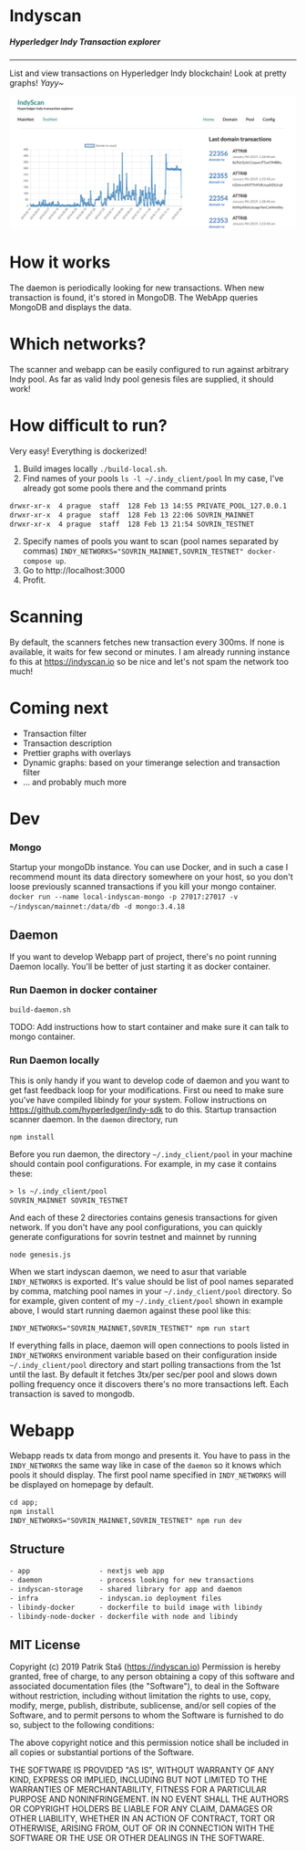 # Indyscan
##### Hyperledger Indy Transaction explorer

--------

List and view transactions on Hyperledger Indy blockchain! Look at pretty graphs! *Yayy~*

![Indyscan](/docs/indyscan.png)


# How it works
The daemon is periodically looking for new transactions. When new transaction is found, it's
stored in MongoDB. The WebApp queries MongoDB and displays the data.

# Which networks?
The scanner and webapp can be easily configured to run against arbitrary Indy pool. As far as valid Indy pool 
genesis files are supplied, it should work!

# How difficult to run?
Very easy! Everything is dockerized! 
1. Build images locally
`./build-local.sh`.
2. Find names of your pools
`ls -l ~/.indy_client/pool`
In my case, I've already got some pools there and the command prints
```
drwxr-xr-x  4 prague  staff  128 Feb 13 14:55 PRIVATE_POOL_127.0.0.1
drwxr-xr-x  4 prague  staff  128 Feb 13 22:06 SOVRIN_MAINNET
drwxr-xr-x  4 prague  staff  128 Feb 13 21:54 SOVRIN_TESTNET
```
2. Specify names of pools you want to scan (pool names separated by commas) 
`INDY_NETWORKS="SOVRIN_MAINNET,SOVRIN_TESTNET" docker-compose up`.
3. Go to http://localhost:3000
3. Profit.

# Scanning
By default, the scanners fetches new transaction every 300ms. If none is available, it waits for few second or minutes. 
I am already running instance fo this at https://indyscan.io so be nice and let's not spam the network too much!

# Coming next
- Transaction filter
- Transaction description
- Prettier graphs with overlays
- Dynamic graphs: based on your timerange selection and transaction filter
- ... and probably much more 

# Dev
### Mongo
Startup your mongoDb instance. You can use Docker, and in such a case I recommend mount its data directory somewhere on your host, so you don't loose previously scanned transactions if you kill your mongo container.
`docker run --name local-indyscan-mongo -p 27017:27017 -v ~/indyscan/mainnet:/data/db -d mongo:3.4.18`

## Daemon
If you want to develop Webapp part of project, there's no point running Daemon locally. You'll be better of just starting it as docker container. 

### Run Daemon in docker container
```
build-daemon.sh
```
TODO: Add instructions how to start container and make sure it can talk to mongo container.

### Run Daemon locally
This is only handy if you want to develop code of daemon and you want to get fast feedback loop for your modifications.
First ou need to make sure you've have compiled libindy for your system. Follow instructions on https://github.com/hyperledger/indy-sdk to do this.
Startup transaction scanner daemon. In the `daemon` directory, run
```
npm install
```
Before you run daemon, the directory `~/.indy_client/pool` in your machine should contain pool configurations. For example, in my case it contains these:
```
> ls ~/.indy_client/pool
SOVRIN_MAINNET SOVRIN_TESTNET
```
And each of these 2 directories contains genesis transactions for given network. If you don't have any pool configurations, you can quickly generate configurations for sovrin testnet and mainnet by running
```
node genesis.js
```
When we start indyscan daemon, we need to asur that variable `INDY_NETWORKS` is exported. It's value should be list of pool names separated by comma, matching pool names in your `~/.indy_client/pool` directory. 
So for example, given content of my `~/.indy_client/pool` shown in example above, I would start running daemon against these pool like this: 
```
INDY_NETWORKS="SOVRIN_MAINNET,SOVRIN_TESTNET" npm run start
```
If everything falls in place, daemon will open connections to pools listed in `INDY_NETWORKS` environment variable based on their configuration inside `~/.indy_client/pool` directory and start polling transactions from the 1st until the last.
By default it fetches 3tx/per sec/per pool and slows down polling frequency once it discovers there's no more transactions left. Each transaction is saved to mongodb. 

# Webapp
Webapp reads tx data from mongo and presents it. You have to pass in the `INDY_NETWORKS` the same way like in case of the `daemon` so it knows which pools it should display. The first pool name specified in `INDY_NETWORKS` will be displayed on homepage
by default.
```
cd app;
npm install
INDY_NETWORKS="SOVRIN_MAINNET,SOVRIN_TESTNET" npm run dev
```



## Structure
```
- app                 - nextjs web app
- daemon              - process looking for new transactions
- indyscan-storage    - shared library for app and daemon
- infra               - indyscan.io deployment files
- libindy-docker      - dockerfile to build image with libindy
- libindy-node-docker - dockerfile with node and libindy
```




MIT License
-----------

Copyright (c) 2019 Patrik Staš (https://indyscan.io)
Permission is hereby granted, free of charge, to any person
obtaining a copy of this software and associated documentation
files (the "Software"), to deal in the Software without
restriction, including without limitation the rights to use,
copy, modify, merge, publish, distribute, sublicense, and/or sell
copies of the Software, and to permit persons to whom the
Software is furnished to do so, subject to the following
conditions:

The above copyright notice and this permission notice shall be
included in all copies or substantial portions of the Software.

THE SOFTWARE IS PROVIDED "AS IS", WITHOUT WARRANTY OF ANY KIND,
EXPRESS OR IMPLIED, INCLUDING BUT NOT LIMITED TO THE WARRANTIES
OF MERCHANTABILITY, FITNESS FOR A PARTICULAR PURPOSE AND
NONINFRINGEMENT. IN NO EVENT SHALL THE AUTHORS OR COPYRIGHT
HOLDERS BE LIABLE FOR ANY CLAIM, DAMAGES OR OTHER LIABILITY,
WHETHER IN AN ACTION OF CONTRACT, TORT OR OTHERWISE, ARISING
FROM, OUT OF OR IN CONNECTION WITH THE SOFTWARE OR THE USE OR
OTHER DEALINGS IN THE SOFTWARE.
		
